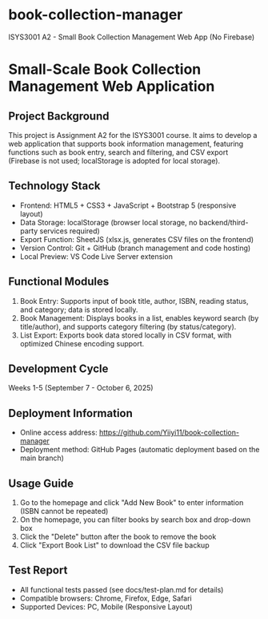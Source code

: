 
# book-collection-manager
ISYS3001 A2 - Small Book Collection Management Web App (No Firebase)

# Small-Scale Book Collection Management Web Application
## Project Background
This project is Assignment A2 for the ISYS3001 course. It aims to develop a web application that supports book information management, featuring functions such as book entry, search and filtering, and CSV export (Firebase is not used; localStorage is adopted for local storage).

## Technology Stack
- Frontend: HTML5 + CSS3 + JavaScript + Bootstrap 5 (responsive layout)
- Data Storage: localStorage (browser local storage, no backend/third-party services required)
- Export Function: SheetJS (xlsx.js, generates CSV files on the frontend)
- Version Control: Git + GitHub (branch management and code hosting)
- Local Preview: VS Code Live Server extension

## Functional Modules
1. Book Entry: Supports input of book title, author, ISBN, reading status, and category; data is stored locally.
2. Book Management: Displays books in a list, enables keyword search (by title/author), and supports category filtering (by status/category).
3. List Export: Exports book data stored locally in CSV format, with optimized Chinese encoding support.

## Development Cycle

Weeks 1-5 (September 7 - October 6, 2025)

## Deployment Information
- Online access address: https://github.com/Yiiyi11/book-collection-manager
- Deployment method: GitHub Pages (automatic deployment based on the main branch)

## Usage Guide
1. Go to the homepage and click "Add New Book" to enter information (ISBN cannot be repeated)
2. On the homepage, you can filter books by search box and drop-down box
3. Click the "Delete" button after the book to remove the book
4. Click "Export Book List" to download the CSV file backup

## Test Report
- All functional tests passed (see docs/test-plan.md for details)
- Compatible browsers: Chrome, Firefox, Edge, Safari
- Supported Devices: PC, Mobile (Responsive Layout)
